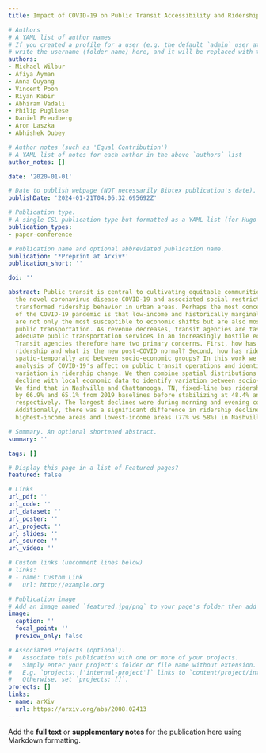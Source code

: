 ```yaml
---
title: Impact of COVID-19 on Public Transit Accessibility and Ridership

# Authors
# A YAML list of author names
# If you created a profile for a user (e.g. the default `admin` user at `content/authors/admin/`), 
# write the username (folder name) here, and it will be replaced with their full name and linked to their profile.
authors:
- Michael Wilbur
- Afiya Ayman
- Anna Ouyang
- Vincent Poon
- Riyan Kabir
- Abhiram Vadali
- Philip Pugliese
- Daniel Freudberg
- Aron Laszka
- Abhishek Dubey

# Author notes (such as 'Equal Contribution')
# A YAML list of notes for each author in the above `authors` list
author_notes: []

date: '2020-01-01'

# Date to publish webpage (NOT necessarily Bibtex publication's date).
publishDate: '2024-01-21T04:06:32.695692Z'

# Publication type.
# A single CSL publication type but formatted as a YAML list (for Hugo requirements).
publication_types:
- paper-conference

# Publication name and optional abbreviated publication name.
publication: '*Preprint at Arxiv*'
publication_short: ''

doi: ''

abstract: Public transit is central to cultivating equitable communities. Meanwhile,
  the novel coronavirus disease COVID-19 and associated social restrictions has radically
  transformed ridership behavior in urban areas. Perhaps the most concerning aspect
  of the COVID-19 pandemic is that low-income and historically marginalized groups
  are not only the most susceptible to economic shifts but are also most reliant on
  public transportation. As revenue decreases, transit agencies are tasked with providing
  adequate public transportation services in an increasingly hostile economic environment.
  Transit agencies therefore have two primary concerns. First, how has COVID-19 impacted
  ridership and what is the new post-COVID normal? Second, how has ridership varied
  spatio-temporally and between socio-economic groups? In this work we provide a data-driven
  analysis of COVID-19's affect on public transit operations and identify temporal
  variation in ridership change. We then combine spatial distributions of ridership
  decline with local economic data to identify variation between socio-economic groups.
  We find that in Nashville and Chattanooga, TN, fixed-line bus ridership dropped
  by 66.9% and 65.1% from 2019 baselines before stabilizing at 48.4% and 42.8% declines
  respectively. The largest declines were during morning and evening commute time.
  Additionally, there was a significant difference in ridership decline between the
  highest-income areas and lowest-income areas (77% vs 58%) in Nashville.

# Summary. An optional shortened abstract.
summary: ''

tags: []

# Display this page in a list of Featured pages?
featured: false

# Links
url_pdf: ''
url_code: ''
url_dataset: ''
url_poster: ''
url_project: ''
url_slides: ''
url_source: ''
url_video: ''

# Custom links (uncomment lines below)
# links:
# - name: Custom Link
#   url: http://example.org

# Publication image
# Add an image named `featured.jpg/png` to your page's folder then add a caption below.
image:
  caption: ''
  focal_point: ''
  preview_only: false

# Associated Projects (optional).
#   Associate this publication with one or more of your projects.
#   Simply enter your project's folder or file name without extension.
#   E.g. `projects: ['internal-project']` links to `content/project/internal-project/index.md`.
#   Otherwise, set `projects: []`.
projects: []
links:
- name: arXiv
  url: https://arxiv.org/abs/2008.02413
---
```


Add the **full text** or **supplementary notes** for the publication here using Markdown formatting.
